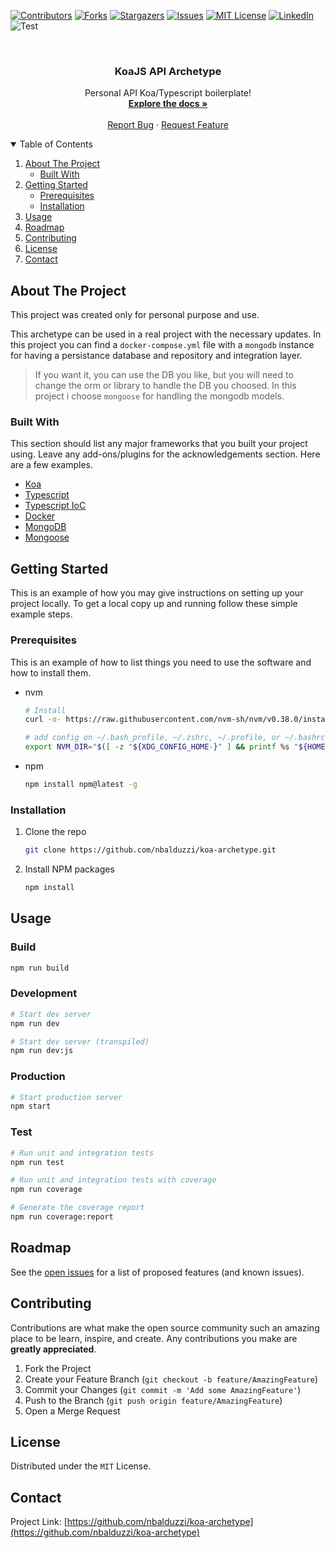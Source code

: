 <!--
*** Thanks for checking out the Best-README-Template. If you have a suggestion
*** that would make this better, please fork the repo and create a pull request
*** or simply open an issue with the tag "enhancement".
*** Thanks again! Now go create something AMAZING! :D
-->



<!-- PROJECT SHIELDS -->
<!--
*** I'm using markdown "reference style" links for readability.
*** Reference links are enclosed in brackets [ ] instead of parentheses ( ).
*** See the bottom of this document for the declaration of the reference variables
*** for contributors-url, forks-url, etc. This is an optional, concise syntax you may use.
*** https://www.markdownguide.org/basic-syntax/#reference-style-links
-->
[![Contributors][contributors-shield]][contributors-url]
[![Forks][forks-shield]][forks-url]
[![Stargazers][stars-shield]][stars-url]
[![Issues][issues-shield]][issues-url]
[![MIT License][license-shield]][license-url]
[![LinkedIn][linkedin-shield]][linkedin-url]
![Test][workflow-test]

<!-- PROJECT LOGO -->
<br />
<p align="center">
  <h3 align="center">KoaJS API Archetype</h3>

  <p align="center">
    Personal API Koa/Typescript boilerplate!
    <br />
    <a href="https://github.com/nbalduzzi/koa-archetype"><strong>Explore the docs »</strong></a>
    <br />
    <br />
    <a href="https://github.com/nbalduzzi/koa-archetype/issues">Report Bug</a>
    ·
    <a href="https://github.com/nbalduzzi/koa-archetype/issues">Request Feature</a>
  </p>
</p>

<!-- TABLE OF CONTENTS -->
<details open="open">
  <summary>Table of Contents</summary>
  <ol>
    <li>
      <a href="#about-the-project">About The Project</a>
      <ul>
        <li><a href="#built-with">Built With</a></li>
      </ul>
    </li>
    <li>
      <a href="#getting-started">Getting Started</a>
      <ul>
        <li><a href="#prerequisites">Prerequisites</a></li>
        <li><a href="#installation">Installation</a></li>
      </ul>
    </li>
    <li><a href="#usage">Usage</a></li>
    <li><a href="#roadmap">Roadmap</a></li>
    <li><a href="#contributing">Contributing</a></li>
    <li><a href="#license">License</a></li>
    <li><a href="#contact">Contact</a></li>
  </ol>
</details>

<!-- ABOUT THE PROJECT -->
## About The Project

This project was created only for personal purpose and use.

This archetype can be used in a real project with the necessary updates.
In this project you can find a `docker-compose.yml` file with a `mongodb` instance for having a persistance database and repository and integration layer.

> If you want it, you can use the DB you like, but you will need to change the orm or library to handle the DB you choosed. In this project i choose `mongoose` for handling the mongodb models.

### Built With

This section should list any major frameworks that you built your project using. Leave any add-ons/plugins for the acknowledgements section. Here are a few examples.
* [Koa](https://koajs.com/)
* [Typescript](https://www.typescriptlang.org/)
* [Typescript IoC](https://github.com/thiagobustamante/typescript-ioc)
* [Docker](https://www.docker.com/)
* [MongoDB](https://www.mongodb.com/)
* [Mongoose](https://mongoosejs.com/)

<!-- GETTING STARTED -->
## Getting Started

This is an example of how you may give instructions on setting up your project locally.
To get a local copy up and running follow these simple example steps.

### Prerequisites

This is an example of how to list things you need to use the software and how to install them.
* nvm
  ```bash
  # Install
  curl -o- https://raw.githubusercontent.com/nvm-sh/nvm/v0.38.0/install.sh | bash

  # add config on ~/.bash_profile, ~/.zshrc, ~/.profile, or ~/.bashrc
  export NVM_DIR="$([ -z "${XDG_CONFIG_HOME-}" ] && printf %s "${HOME}/.nvm" || printf %s "${XDG_CONFIG_HOME}/nvm")" [ -s "$NVM_DIR/nvm.sh" ] && \. "$NVM_DIR/nvm.sh"
  ```

* npm
  ```bash
  npm install npm@latest -g
  ```

### Installation

1. Clone the repo
   ```sh
   git clone https://github.com/nbalduzzi/koa-archetype.git
   ```

2. Install NPM packages
   ```sh
   npm install
   ```

<!-- USAGE EXAMPLES -->
## Usage

### Build

```bash
npm run build
```

### Development


```bash
# Start dev server
npm run dev

# Start dev server (transpiled)
npm run dev:js
```

### Production

```bash
# Start production server
npm start
```

### Test

```bash
# Run unit and integration tests
npm run test

# Run unit and integration tests with coverage
npm run coverage

# Generate the coverage report
npm run coverage:report
```

<!-- ROADMAP -->
## Roadmap

See the [open issues](https://github.com/nbalduzzi/koa-archetype/issues) for a list of proposed features (and known issues).

<!-- CONTRIBUTING -->
## Contributing

Contributions are what make the open source community such an amazing place to be learn, inspire, and create. Any contributions you make are **greatly appreciated**.

1. Fork the Project
2. Create your Feature Branch (`git checkout -b feature/AmazingFeature`)
3. Commit your Changes (`git commit -m 'Add some AmazingFeature'`)
4. Push to the Branch (`git push origin feature/AmazingFeature`)
5. Open a Merge Request

<!-- LICENSE -->
## License

Distributed under the `MIT` License.

<!-- CONTACT -->
## Contact

Project Link: [https://github.com/nbalduzzi/koa-archetype](https://github.com/nbalduzzi/koa-archetype)

<!-- MARKDOWN LINKS & IMAGES -->
<!-- https://www.markdownguide.org/basic-syntax/#reference-style-links -->
[contributors-shield]: https://img.shields.io/github/contributors/nbalduzzi/koa-archetype.svg?style=for-the-badge
[contributors-url]: https://github.com/nbalduzzi/koa-archetype/graphs/contributors
[forks-shield]: https://img.shields.io/github/forks/nbalduzzi/koa-archetype.svg?style=for-the-badge
[forks-url]: https://github.com/nbalduzzi/koa-archetype/network/members
[stars-shield]: https://img.shields.io/github/stars/nbalduzzi/koa-archetype.svg?style=for-the-badge
[stars-url]: https://github.com/nbalduzzi/koa-archetype/stargazers
[issues-shield]: https://img.shields.io/github/issues/nbalduzzi/koa-archetype.svg?style=for-the-badge
[issues-url]: https://github.com/nbalduzzi/koa-archetype/issues
[license-shield]: https://img.shields.io/github/license/nbalduzzi/koa-archetype.svg?style=for-the-badge
[license-url]: https://github.com/nbalduzzi/koa-archetype/blob/master/LICENSE.txt
[linkedin-shield]: https://img.shields.io/badge/-LinkedIn-black.svg?style=for-the-badge&logo=linkedin&colorB=555
[linkedin-url]: https://www.linkedin.com/in/nicolasbalduzzi/
[product-screenshot]: images/screenshot.png
[workflow-test]: https://github.com/nbalduzzi/koa-archetype/workflows/Test/badge.svg
